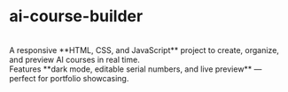 # ai-course-builder
<br>
A responsive **HTML, CSS, and JavaScript** project to create, organize, and preview AI courses in real time. 
<br> 
Features **dark mode, editable serial numbers, and live preview** — perfect for portfolio showcasing.  

